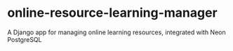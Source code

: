 # online-resource-learning-manager
A Django app for managing online learning resources, integrated with Neon PostgreSQL
